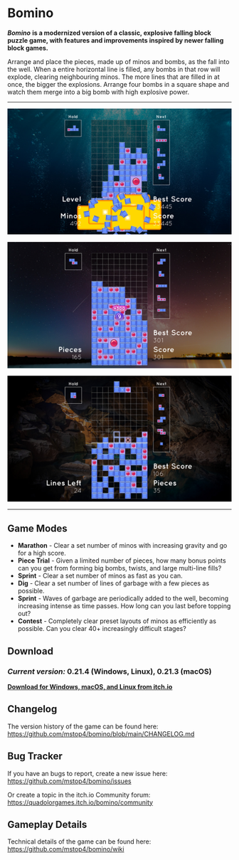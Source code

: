 # Bomino

***Bomino*** **is a modernized version of a classic, explosive falling block puzzle game, with features and improvements inspired by newer falling block games.**

Arrange and place the pieces, made up of minos and bombs, as the fall into the well. When a entire horizontal line is filled, any bombs in that row will explode, clearing neighbouring minos. The more lines that are filled in at once, the bigger the explosions. Arrange four bombs in a square shape and watch them merge into a big bomb with high explosive power.

---

![Screenshot of Marathon mode](https://raw.githubusercontent.com/mstop4/bomino/main/img/marathon2.jpg "Marathon")

![Screenshot of Piece Trial mode](https://raw.githubusercontent.com/mstop4/bomino/main/img/piece-trial-2.jpg "Piece Trial")

![Screenshot of Dig mode](https://raw.githubusercontent.com/mstop4/bomino/main/img/dig-2.jpg "Dig")

---

## Game Modes
- **Marathon** - Clear a set number of minos with increasing gravity and go for a high score.
- **Piece Trial** - Given a limited number of pieces, how many bonus points can you get from forming big bombs, twists, and large multi-line fills?
- **Sprint** - Clear a set number of minos as fast as you can.
- **Dig** - Clear a set number of lines of garbage with a few pieces as possible.
- **Sprint** - Waves of garbage are periodically added to the well, becoming increasing intense as time passes. How long can you last before topping out?
- **Contest** - Completely clear preset layouts of minos as efficiently as possible. Can you clear 40+ increasingly difficult stages?

## Download

### *Current version:* **0.21.4** (Windows, Linux), **0.21.3** (macOS)

**[Download for Windows, macOS, and Linux from itch.io](https://quadolorgames.itch.io/bomino)**

## Changelog
The version history of the game can be found here: https://github.com/mstop4/bomino/blob/main/CHANGELOG.md

## Bug Tracker
If you have an bugs to report, create a new issue here: https://github.com/mstop4/bomino/issues

Or create a topic in the itch.io Community forum: https://quadolorgames.itch.io/bomino/community

## Gameplay Details
Technical details of the game can be found here: https://github.com/mstop4/bomino/wiki

